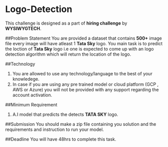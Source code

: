 # Logo-Detection
This challenge is designed as a part of **hiring challenge** by **WYSIWYGTECH**.

##Problem Statement
You are provided a dataset that contains **500+** image file every image will have atleast 1 **Tata Sky** logo.
You main task is to predict the loction of **Tata Sky** logo i.e one is expected to come up with an logo detection algorithm which will return the location of the logo.

##Technology
1. You are allowed to use any technology/language to the best of your knowledege.
2. In case if you are using any pre trained model or  cloud platform (GCP , AWS or Azure) you will not be provided with any support regarding the account activation. 

##Minimum Requirement
1. A.I model that predicts the detects **TATA SKY** logo.

##Submission 
You should make a zip file containing you solution and the requirements and instruction to run your model.

##Deadline
You will have 48hrs to complete this task.
